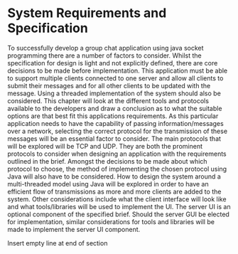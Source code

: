 # System Requirements and Specification

To successfully develop a group chat application using java socket programming there are a number of factors to consider. Whilst the specification for design is light and not explicitly defined, there are core decisions to be made before implementation. This application must be able to support multiple clients connected to one server and allow all clients to submit their messages and for all other clients to be updated with the message. Using a threaded implementation of the system should also be considered. This chapter will look at the different tools and protocols available to the developers and draw a conclusion as to what the suitable options are that best fit this applications requirements. As this particular application needs to have the capability of passing information/messages over a network, selecting the correct protocol for the transmission of these messages will be an essential factor to consider. The main protocols that will be explored will be TCP and UDP. They are both the prominent protocols to consider when designing an application with the requirements outlined in the brief. Amongst the decisions to be made about which protocol to choose, the method of implementing the chosen protocol using Java will also have to be considered. How to design the system around a multi-threaded model using Java will be explored in order to have an efficient flow of transmissions as more and more clients are added to the system. Other considerations include what the client interface will look like and what tools/libraries will be used to implement the UI. The server UI is an optional component of the specified brief. Should the server GUI be elected for implementation, similar considerations for tools and libraries will be made to implement the server UI component.

Insert empty line at end of section

  